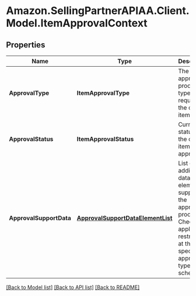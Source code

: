 # Amazon.SellingPartnerAPIAA.Client.Model.ItemApprovalContext
## Properties

Name | Type | Description | Notes
------------ | ------------- | ------------- | -------------
**ApprovalType** | **ItemApprovalType** | The approval process type required for the order item. | 
**ApprovalStatus** | **ItemApprovalStatus** | Current status of the order item approval. | 
**ApprovalSupportData** | [**ApprovalSupportDataElementList**](ApprovalSupportDataElementList.md) | List of additional data elements supporting the approval process. Check the applicable restrictions at the specific approval type schemas. | [optional] 

[[Back to Model list]](../README.md#documentation-for-models) [[Back to API list]](../README.md#documentation-for-api-endpoints) [[Back to README]](../README.md)

